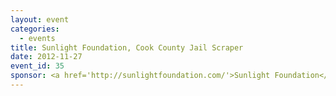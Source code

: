 ```yaml
---
layout: event
categories: 
  - events
title: Sunlight Foundation, Cook County Jail Scraper
date: 2012-11-27
event_id: 35
sponsor: <a href='http://sunlightfoundation.com/'>Sunlight Foundation</a>
---
```



